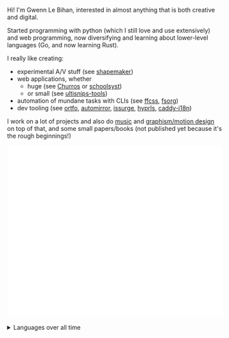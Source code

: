 Hi! I'm Gwenn Le Bihan, interested in almost anything that is both creative and digital.

Started programming with python (which I still love and use extensively) and web programming, now diversifying and learning about lower-level languages (Go, and now learning Rust).

I really like creating:

- experimental A/V stuff (see [shapemaker](https://github.com/gwennlbh/shapemaker))
- web applications, whether 
  - huge (see [Churros](https://git.inpt.fr/inp-net/churros) or [schoolsyst](https://github.com/schoolsyst))
  - or small (see [ultisnips-tools](https://github.com/gwenn°-lbh/ultisnips-tools))
- automation of mundane tasks with CLIs (see [ffcss](https://github.com/gwennlbh/ffcss), [fsorg](https://github.com/gwennlbh/fsorg))
- dev tooling (see [ortfo](https://github.com/ortfo), [automirror](https://github.com/inp-net/automirror), [issurge](https://github.com/gwennlbh/issurge), [hyprls](https://github.com/hyprland-community/hyprls), [caddy-i18n](https://github.com/gwennlbh/caddy-i18n))
<!--
- CLIs with pretty interfaces (see [ideaseed](https://github.com/gwenn°-lbh/ideaseed))
- small and [do-one-thing-and-do-it-well](https://en.wikipedia.org/wiki/Unix_philosophy#origin) packages (see [python-strip-ansi](https://github.com/gwenn°-lbh/python-strip-ansi))
-->

I work on a lot of projects and also do [music](https://gwen.works/to/spotify) and [graphism/motion design](https://gwen.works) on top of that, and some small papers/books (not published yet because it's the rough beginnings!)

<!-- I like minimalism, so my website's domain name is just [gwen.works](https://gwen.works) <sub>accessing the `works` array on the `gwen` object ;)</sub> -->

<!-- I started publishing some art stuff [on RedBubble](https://www.redbubble.com/people/gwenn°lbh/shop) as well. -

After 2 intense years of maths in higher education to earn access to highly selective engineering schools called "Grandes Écoles", I got into [ENSEEIHT](https://enseeiht.fr/), one of France's best computer science schools!

I am now (for the school year 2023-2024) the president of my engineering school's computer science association, [net7](https://net7.dev). I contribute a lot to the enhancement of the school's student life with various projects, available on [net7's Gitlab](https://git.inpt.fr/users/lebihae/contributed) -->

![](./github-metrics.svg)

<details>
  <summary>Languages over all time</summary>

  ![Languages over all time](https://wakatime.com/share/@gwen_lbh/c894c8ca-5f9a-4e8d-afa3-36f4d590b120.svg)
  
</details>

